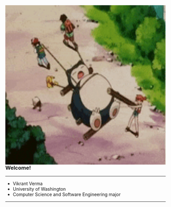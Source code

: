 

<img align="right" width="1000" height="500" src="https://github.com/clacy360/clacy360/blob/main/snrlx.gif">




###  Welcome!
---  
* Vikrant Verma
* University of Washington
* Computer Science and Software Engineering major  





---

<!--
![](https://github.com/clacy360/clacy360/blob/main/snrlx.gif)
**clacy360/clacy360** is a ✨ _special_ ✨ repository because its `README.md` (this file) appears on your GitHub profile.

Here are some ideas to get you started:

- 🔭 I’m currently working on ...
- 🌱 I’m currently learning ...
- 👯 I’m looking to collaborate on ...
- 🤔 I’m looking for help with ...
- 💬 Ask me about ...
- 📫 How to reach me: ...
- 😄 Pronouns: ...
- ⚡ Fun fact: ...
-->
